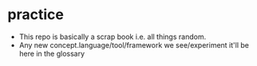 # practice

- This repo is basically a scrap book i.e. all things random.
- Any new concept.language/tool/framework we see/experiment it'll be here in the glossary